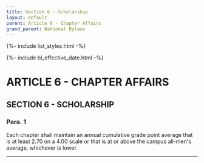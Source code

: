```yaml
---
title: Section 6 - Scholarship
layout: default
parent: Article 6 - Chapter Affairs
grand_parent: National Bylaws
---
```


{%- include list_styles.html -%}

{%- include bl_effective_date.html -%}

# ARTICLE 6 - CHAPTER AFFAIRS

## SECTION 6 - SCHOLARSHIP

### Para. 1

Each chapter shall maintain an annual cumulative grade point average that is at least 2.70 on a 4.00 scale or that is at or above the campus all-men's average, whichever is lower.

---

